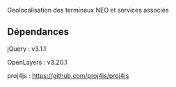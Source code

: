 Geolocalisation des terminaux NEO et services associés

## Dépendances

jQuery : v3.1.1

OpenLayers : v3.20.1

proj4js : https://github.com/proj4js/proj4js
